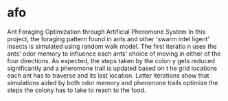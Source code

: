 # afo
Ant Foraging Optimization through Artificial Pheromone System
In this project, the foraging pattern found in ants and other 'swarm intel
ligent' insects is simulated using random walk model. The first iteratio
n uses the ants' odor memory to influence each ants' choice of moving in
either of the four directions. As expected, the steps taken by the colon
y gets reduced significantly and a pheromone trail is updated based on t
he grid locations each ant has to traverse and its last location. Latter
iterations show that simulations aided by both odor memory and pheromone
trails optimize the steps the colony has to take to reach to the food.
